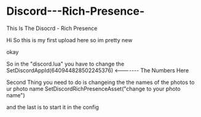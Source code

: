 # Discord---Rich-Presence-
This Is The Disocrd - Rich Presence

Hi So this is my first upload here so im pretty new 

okay 

So in the "discord.lua" you have to change the SetDiscordAppId(640944828502245376) <------- The Numbers Here 

Second Thing you need to do is changeing the the names of the photos to ur photo name SetDiscordRichPresenceAsset("change to your photo name")

and the last is to start it in the config
